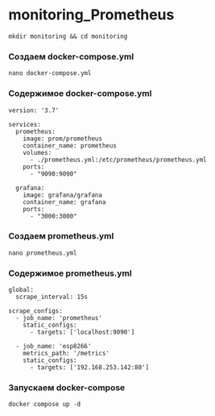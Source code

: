 # monitoring_Prometheus

```
mkdir monitoring && cd monitoring
```

### Создаем docker-compose.yml
```
nano docker-compose.yml
```
### Содержимое docker-compose.yml
```
version: '3.7'

services:
  prometheus:
    image: prom/prometheus
    container_name: prometheus
    volumes:
      - ./prometheus.yml:/etc/prometheus/prometheus.yml
    ports:
      - "9090:9090"

  grafana:
    image: grafana/grafana
    container_name: grafana
    ports:
      - "3000:3000"
```

### Создаем prometheus.yml
```
nano prometheus.yml
```

### Содержимое prometheus.yml

```
global:
  scrape_interval: 15s

scrape_configs:
  - job_name: 'prometheus'
    static_configs:
      - targets: ['localhost:9090']

  - job_name: 'esp8266'
    metrics_path: '/metrics'
    static_configs:
      - targets: ['192.168.253.142:80']
```
### Запускаем docker-compose

```
docker compose up -d
```



